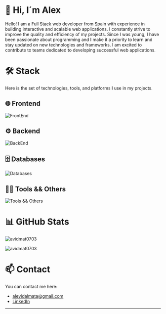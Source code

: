 # 👋 Hi, I´m Alex
Hello! I am a Full Stack web developer from Spain with experience in building interactive and scalable web applications. I constantly strive to improve the quality and efficiency of my projects. Since I was young, I have been passionate about programming and I make it a priority to learn and stay updated on new technologies and frameworks. I am excited to contribute to teams dedicated to developing successful web applications.

# 🛠️  Stack

Here is the set of technologies, tools, and platforms I use in my projects.

## 🌐 Frontend
![FrontEnd](https://skillicons.dev/icons?i=angular,html,htmx,css,sass,js,tailwind,bootstrap,xd,figma)

## ⚙️ Backend
![BackEnd](https://skillicons.dev/icons?i=php,nodejs,spring,python,java,maven)

## 🗄️ Databases
![Databases](https://skillicons.dev/icons?i=mysql,postgres,mongodb,sqlite)

## 🧑‍💻 Tools && Others 
![Tools && Others ](https://skillicons.dev/icons?i=docker,linux,npm,sketchup,stackoverflow,git,github,gitlab,idea,vscode,eclipse,postman,obsidian,discord,gmail)


# 📊 GitHub Stats
<p><img align="center" src="https://github-readme-streak-stats.herokuapp.com/?user=avidmat0703&" alt="avidmat0703" /></p>
<p><img src="https://github-readme-stats.vercel.app/api/top-langs?username=avidmat0703&show_icons=true&locale=en&layout=compact" alt="avidmat0703" /></p>

# 📫 Contact

You can contact me here:

- [alevidalmata@gmail.com](mailto:alevidalmata@gmail.com)
- [LinkedIn](https://www.linkedin.com/in/avidmat0703/)

---
